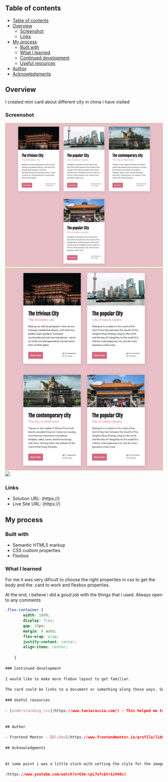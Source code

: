 
## Table of contents

- [Table of contents](#table-of-contents)
- [Overview](#overview)
  - [Screenshot](#screenshot)
  - [Links](#links)
- [My process](#my-process)
  - [Built with](#built-with)
  - [What I learned](#what-i-learned)
  - [Continued development](#continued-development)
  - [Useful resources](#useful-resources)
- [Author](#author)
- [Acknowledgments](#acknowledgments)


## Overview
I created mini card about different city in china i have visited

### Screenshot

![](./desk-top%20preview.png)
![](./tablet-preview.png)
![](/mobile-preview.png)


### Links

- Solution URL: (https://)
- Live Site URL: (https://)

## My process

### Built with

- Semantic HTML5 markup
- CSS custom properties
- Flexbox


### What I learned

For me it was very dificult to choose the right properties in css to get the body and the .card to work and flexbox properties.

At the end, i believe i did a good job with the things that i used.
Always open to any comments


```css
.flex-container {
        width: 100%;
        display: flex;
        gap: 10px;
        margin: 0 auto;
        flex-wrap: wrap;
        justify-content: center;
        align-items: center;
        
    }

### Continued development

I would like to make more flebox layout to get familiar.

The card could be links to a document or something along those ways. Going to think about something useful that could come in handy.

### Useful resources

- [understanding css](https://www.taniarascia.com/) - This helped me to understand better how to use flexbox.


## Author

- Frontend Mentor - [@lidma](https://www.frontendmentor.io/profile/lidma)

## Acknowledgments


At some point i was a little stuck with setting the style for the image. And i found this video helpful.

(https://www.youtube.com/watch?v=G3e-cpL7ofc&t=12446s)
